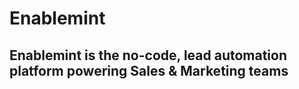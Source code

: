 # Enablemint

## Enablemint is the no-code, lead automation platform powering Sales & Marketing teams

